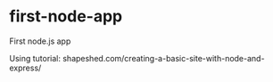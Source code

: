 first-node-app
==============

First node.js app

Using tutorial: shapeshed.com/creating-a-basic-site-with-node-and-express/
